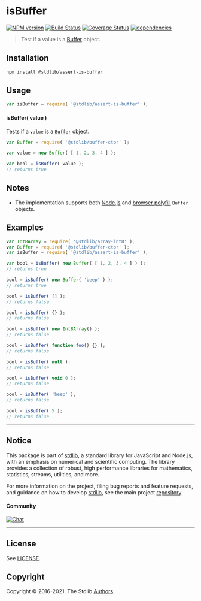 <!--

@license Apache-2.0

Copyright (c) 2018 The Stdlib Authors.

Licensed under the Apache License, Version 2.0 (the "License");
you may not use this file except in compliance with the License.
You may obtain a copy of the License at

   http://www.apache.org/licenses/LICENSE-2.0

Unless required by applicable law or agreed to in writing, software
distributed under the License is distributed on an "AS IS" BASIS,
WITHOUT WARRANTIES OR CONDITIONS OF ANY KIND, either express or implied.
See the License for the specific language governing permissions and
limitations under the License.

-->

# isBuffer

[![NPM version][npm-image]][npm-url] [![Build Status][test-image]][test-url] [![Coverage Status][coverage-image]][coverage-url] [![dependencies][dependencies-image]][dependencies-url]

> Test if a value is a [Buffer][node-buffer] object.

<section class="installation">

## Installation

```bash
npm install @stdlib/assert-is-buffer
```

</section>

<section class="usage">

## Usage

```javascript
var isBuffer = require( '@stdlib/assert-is-buffer' );
```

#### isBuffer( value )

Tests if a `value` is a [`Buffer`][node-buffer] object.

<!-- TODO: update once Buffer wrapper -->

<!-- eslint-disable no-buffer-constructor -->

```javascript
var Buffer = require( '@stdlib/buffer-ctor' );

var value = new Buffer( [ 1, 2, 3, 4 ] );

var bool = isBuffer( value );
// returns true
```

</section>

<!-- /.usage -->

<section class="notes">

## Notes

-   The implementation supports both [Node.js][node-buffer] and [browser polyfill][browser-buffer] `Buffer` objects.

</section>

<!-- /.notes -->

<section class="examples">

## Examples

<!-- TODO: update once Buffer wrapper -->

<!-- eslint no-undef: "error" -->

<!-- eslint-disable no-buffer-constructor, no-restricted-syntax, no-empty-function -->

```javascript
var Int8Array = require( '@stdlib/array-int8' );
var Buffer = require( '@stdlib/buffer-ctor' );
var isBuffer = require( '@stdlib/assert-is-buffer' );

var bool = isBuffer( new Buffer( [ 1, 2, 3, 4 ] ) );
// returns true

bool = isBuffer( new Buffer( 'beep' ) );
// returns true

bool = isBuffer( [] );
// returns false

bool = isBuffer( {} );
// returns false

bool = isBuffer( new Int8Array() );
// returns false

bool = isBuffer( function foo() {} );
// returns false

bool = isBuffer( null );
// returns false

bool = isBuffer( void 0 );
// returns false

bool = isBuffer( 'beep' );
// returns false

bool = isBuffer( 5 );
// returns false
```

</section>

<!-- /.examples -->


<section class="main-repo" >

* * *

## Notice

This package is part of [stdlib][stdlib], a standard library for JavaScript and Node.js, with an emphasis on numerical and scientific computing. The library provides a collection of robust, high performance libraries for mathematics, statistics, streams, utilities, and more.

For more information on the project, filing bug reports and feature requests, and guidance on how to develop [stdlib][stdlib], see the main project [repository][stdlib].

#### Community

[![Chat][chat-image]][chat-url]

---

## License

See [LICENSE][stdlib-license].


## Copyright

Copyright &copy; 2016-2021. The Stdlib [Authors][stdlib-authors].

</section>

<!-- /.stdlib -->

<!-- Section for all links. Make sure to keep an empty line after the `section` element and another before the `/section` close. -->

<section class="links">

[npm-image]: http://img.shields.io/npm/v/@stdlib/assert-is-buffer.svg
[npm-url]: https://npmjs.org/package/@stdlib/assert-is-buffer

[test-image]: https://github.com/stdlib-js/assert-is-buffer/actions/workflows/test.yml/badge.svg
[test-url]: https://github.com/stdlib-js/assert-is-buffer/actions/workflows/test.yml

[coverage-image]: https://img.shields.io/codecov/c/github/stdlib-js/assert-is-buffer/main.svg
[coverage-url]: https://codecov.io/github/stdlib-js/assert-is-buffer?branch=main

[dependencies-image]: https://img.shields.io/david/stdlib-js/assert-is-buffer.svg
[dependencies-url]: https://david-dm.org/stdlib-js/assert-is-buffer/main

[chat-image]: https://img.shields.io/gitter/room/stdlib-js/stdlib.svg
[chat-url]: https://gitter.im/stdlib-js/stdlib/

[stdlib]: https://github.com/stdlib-js/stdlib

[stdlib-authors]: https://github.com/stdlib-js/stdlib/graphs/contributors

[stdlib-license]: https://raw.githubusercontent.com/stdlib-js/assert-is-buffer/main/LICENSE

[node-buffer]: http://nodejs.org/api/buffer.html

[browser-buffer]: https://github.com/feross/buffer

</section>

<!-- /.links -->
